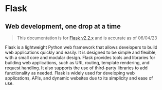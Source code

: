 # Flask 

## Web development, one drop at a time 

> This documentation is for [Flask v2.2.x](https://flask.palletsprojects.com/en/2.2.x/) and is accurate as of 06/04/23

Flask is a lightweight Python web framework that allows developers to build web applications quickly and easily. It is designed to be simple and flexible, with a small core and modular design. Flask provides tools and libraries for building web applications, such as URL routing, template rendering, and request handling. It also supports the use of third-party libraries to add functionality as needed. Flask is widely used for developing web applications, APIs, and dynamic websites due to its simplicity and ease of use.
